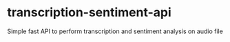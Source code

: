 # transcription-sentiment-api
Simple fast API to perform transcription and sentiment analysis on audio file
